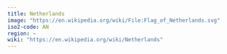 ```yaml
---
title: Netherlands
image: "https://en.wikipedia.org/wiki/File:Flag_of_Netherlands.svg"
iso2-code: AN
region: ~
wiki: "https://en.wikipedia.org/wiki/Netherlands"
---
```

